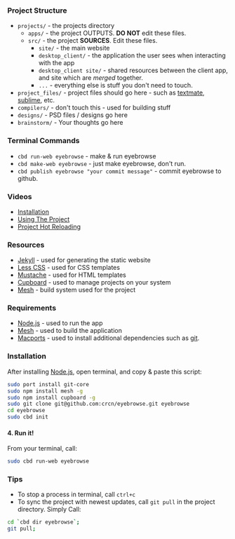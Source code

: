 

### Project Structure

- `projects/` - the projects directory
	- `apps/` - the project OUTPUTS. **DO NOT** edit these files.
	- `src/` - the project **SOURCES**. Edit these files.
		- `site/` - the main website
		- `desktop_client/` - the application the user sees when interacting with the app
		- `desktop_client site/` - shared resources between the client app, and site which are *merged* together.
		- `...` - everything else is stuff you don't need to touch.
- `project_files/` - project files should go here - such as [textmate](http://macromates.com/), [sublime](http://www.sublimetext.com/), etc.
- `compilers/` - don't touch this - used for building stuff
- `designs/` - PSD files / designs go here
- `brainstorm/` - Your thoughts go here

### Terminal Commands

- `cbd run-web eyebrowse` - make & run eyebrowse
- `cbd make-web eyebrowse` - just make eyebrowse, don't run.
- `cbd publish eyebrowse "your commit message"` - commit eyebrowse to github.


### Videos

- [Installation](http://cl.ly/0G0L1u1a3F0Q0u0z293i)
- [Using The Project](http://cl.ly/2d1w0f0r2N1V1N3e0k1F)
- [Project Hot Reloading](http://cl.ly/421R1s2A0k0P0L2m023a)


### Resources

- [Jekyll](http://jekyllrb.com/) - used for generating the static website
- [Less CSS](http://lesscss.org/) - used for CSS templates
- [Mustache](http://mustache.github.com/) - used for HTML templates
- [Cupboard](https://github.com/crcn/cupboard) - used to manage projects on your system
- [Mesh](https://github.com/crcn/mesh) - build system used for the project


### Requirements

- [Node.js](http://nodejs.org/) - used to run the app
- [Mesh](https://github.com/crcn/mesh) - used to build the application
- [Macports](http://www.macports.org/) - used to install additional dependencies such as [git](http://git-scm.com/).


### Installation

After installing [Node.js](http://nodejs.org/), open terminal, and copy & paste this script:

```bash
sudo port install git-core
sudo npm install mesh -g
sudo npm install cupboard -g
sudo git clone git@github.com:crcn/eyebrowse.git eyebrowse
cd eyebrowse 
sudo cbd init
```

#### 4. Run it!

From your terminal, call:

```bash
sudo cbd run-web eyebrowse
```

### Tips

- To stop a process in terminal, call `ctrl+c`
- To sync the project with newest updates, call `git pull` in the project directory. Simply Call:

```bash
cd `cbd dir eyebrowse`;
git pull;
```




